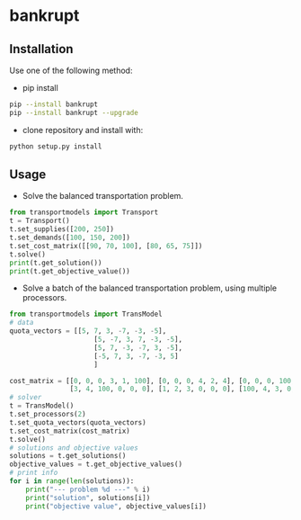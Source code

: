 # bankrupt


Installation
---------------

Use one of the following method:

* pip install
```bash
pip --install bankrupt
pip --install bankrupt --upgrade
```
* clone repository and install with:
```bash
python setup.py install
```        
Usage
-------

* Solve the balanced transportation problem.

```python
from transportmodels import Transport
t = Transport()
t.set_supplies([200, 250])
t.set_demands([100, 150, 200])
t.set_cost_matrix([[90, 70, 100], [80, 65, 75]])
t.solve()
print(t.get_solution())
print(t.get_objective_value())
```

* Solve a batch of the balanced transportation problem, using multiple processors.

```python
from transportmodels import TransModel
# data
quota_vectors = [[5, 7, 3, -7, -3, -5],
                     [5, -7, 3, 7, -3, -5],
                     [5, 7, -3, -7, 3, -5],
                     [-5, 7, 3, -7, -3, 5]
                     ]

cost_matrix = [[0, 0, 0, 3, 1, 100], [0, 0, 0, 4, 2, 4], [0, 0, 0, 100, 3, 3],
               [3, 4, 100, 0, 0, 0], [1, 2, 3, 0, 0, 0], [100, 4, 3, 0, 0, 0]]
# solver
t = TransModel()
t.set_processors(2)
t.set_quota_vectors(quota_vectors)
t.set_cost_matrix(cost_matrix)
t.solve()
# solutions and objective values
solutions = t.get_solutions()
objective_values = t.get_objective_values()
# print info
for i in range(len(solutions)):
    print("--- problem %d ---" % i)
    print("solution", solutions[i])
    print("objective value", objective_values[i])
```
